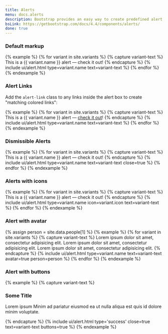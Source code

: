 ```yaml
---
title: Alerts
menu: docs.alerts
description: Bootstrap provides an easy way to create predefined alert messages.
bsLink: https://getbootstrap.com/docs/4.4/components/alerts/
done: true
---
```


### Default markup

{% example %}
{% for variant in site.variants %}
	{% capture variant-text %}
		This is a {{ variant.name }} alert — check it out!
	{% endcapture %}
	{% include ui/alert.html type=variant.name text=variant-text %}
{% endfor %}
{% endexample %}


### Alert Links

Add the `alert-link` class to any links inside the alert box to create "matching colored links":

{% example %}
{% for variant in site.variants %}
	{% capture variant-text %}
		This is a {{ variant.name }} alert — <a href="#" class="alert-link">check it out</a>!
	{% endcapture %}
	{% include ui/alert.html type=variant.name text=variant-text %}
{% endfor %}
{% endexample %}


### Dismissible Alerts

{% example %}
{% for variant in site.variants %}
	{% capture variant-text %}
		This is a {{ variant.name }} alert — check it out!
	{% endcapture %}
	{% include ui/alert.html type=variant.name text=variant-text close=true %}
{% endfor %}
{% endexample %}

### Alerts with icons

{% example %}
{% for variant in site.variants %}
	{% capture variant-text %}
		This is a {{ variant.name }} alert — check it out!
	{% endcapture %}
	{% include ui/alert.html type=variant.name icon=variant.icon text=variant-text %}
{% endfor %}
{% endexample %}

### Alert with avatar
{% assign person = site.data.people[1] %}
{% example %}
{% for variant in site.variants %}
	{% capture variant-text %}
		Lorem ipsum dolor sit amet, consectetur adipisicing elit. Lorem ipsum dolor sit amet, consectetur adipisicing elit. Lorem ipsum dolor sit amet, consectetur adipisicing elit.
	{% endcapture %}
	{% include ui/alert.html type=variant.name text=variant-text avatar=true person=person %}
{% endfor %}
{% endexample %}

### Alert with buttons
{% example %}
 {% capture variant-text %}
 	<h3>Some Title</h3>
 	<p>Lorem ipsum Minim ad pariatur eiusmod ea ut nulla aliqua est quis id dolore minim voluptate.</p>
 {% endcapture %}
 {% include ui/alert.html type='success' close=true text=variant-text buttons=true %}
{% endexample %}

